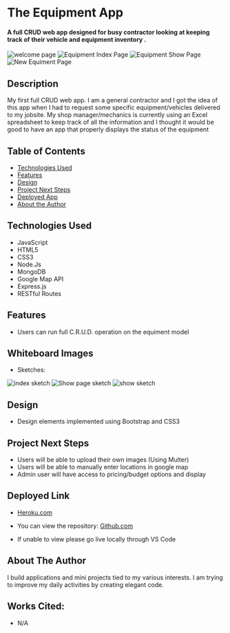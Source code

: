 # The Equipment App

#### A full CRUD web app designed  for busy contractor looking at keeping track of their vehicle and equipment inventory .
<img src="./public/welcomepage.png" alt="welcome page"/>
<img src="./public/indexpage.png" alt="Equipment Index Page"/>
<img src="./public/showpage.png" alt="Equipment Show Page"/>
<img src="./public/newequipment.png" alt="New Equiment Page"/>

## Description
My first full CRUD web app. I am a general contractor and I got the idea of this app when I had to request some specific equipment/vehicles delivered to my jobsite. My shop manager/mechanics is currently using an Excel spreadsheet to keep track of all the information and I thought it would be good to have an app that properly displays the status of the equipment 

## Table of Contents
* [Technologies Used](#technologiesused)
* [Features](#features)
* [Design](#design)
* [Project Next Steps](#nextsteps)
* [Deployed App](#deployment)
* [About the Author](#author)

## <a name="technologiesused"></a>Technologies Used
* JavaScript
* HTML5
* CSS3
* Node.Js
* MongoDB
* Google Map API
* Express.js
* RESTful Routes


## Features
* Users can run full C.R.U.D. operation on the equiment model


## Whiteboard Images
* Sketches:

<img src="./public/indexsketch.jpg" alt="index sketch"/>
<img src="./public/showsketch.jpg" alt="Show page sketch"/>
<img src="./public/newsketch.jpg" alt="show sketch"/>



## <a name="design"></a>Design
* Design elements implemented using Bootstrap and CSS3


## <a name="nextsteps"></a>Project Next Steps
* Users will be able to upload their own images (Using Multer)
* Users will be able to manually enter locations in google map
* Admin user will have access to pricing/budget options and display


## <a name="deployment"></a>Deployed Link
* [Heroku.com](https://my-equipment.herokuapp.com/)

* You can view the repository:
[Github.com](https://github.com/tavice/my-equipment)

* If unable to view please go live locally through VS Code



## <a name="author"></a>About The Author
I build applications and mini projects tied to my various interests. I am trying to improve my daily activities by creating elegant code.

    
## Works Cited:
* N/A
